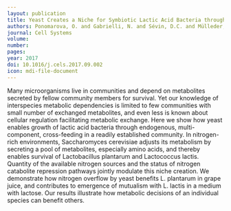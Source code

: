 ```yaml
---
layout: publication
title: Yeast Creates a Niche for Symbiotic Lactic Acid Bacteria through Nitrogen Overflow
authors: Ponomarova, O. and Gabrielli, N. and Sévin, D.C. and Mülleder, M. and Zirngibl, K. and Bulyha, K. and Andrejev, S. and Kafkia, E. and Typas, A. and Sauer, U. and Ralser, M. and Patil, KR
journal: Cell Systems
volume: 
number: 
pages: 
year: 2017
doi: 10.1016/j.cels.2017.09.002
icon: mdi-file-document
---
```

Many microorganisms live in communities and depend on metabolites secreted by fellow community members for survival. Yet our knowledge of interspecies metabolic dependencies is limited to few communities with small number of exchanged metabolites, and even less is known about cellular regulation facilitating metabolic exchange. Here we show how yeast enables growth of lactic acid bacteria through endogenous, multi-component, cross-feeding in a readily established community. In nitrogen-rich environments, Saccharomyces cerevisiae adjusts its metabolism by secreting a pool of metabolites, especially amino acids, and thereby enables survival of Lactobacillus plantarum and Lactococcus lactis. Quantity of the available nitrogen sources and the status of nitrogen catabolite repression pathways jointly modulate this niche creation. We demonstrate how nitrogen overflow by yeast benefits L. plantarum in grape juice, and contributes to emergence of mutualism with L. lactis in a medium with lactose. Our results illustrate how metabolic decisions of an individual species can benefit others.